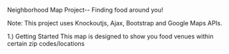 Neighborhood Map Project-- Finding food around you!

Note: This project uses Knockoutjs, Ajax, Bootstrap and Google Maps APIs.


1.) Getting Started
This map is designed to show you food venues within certain zip codes/locations 
